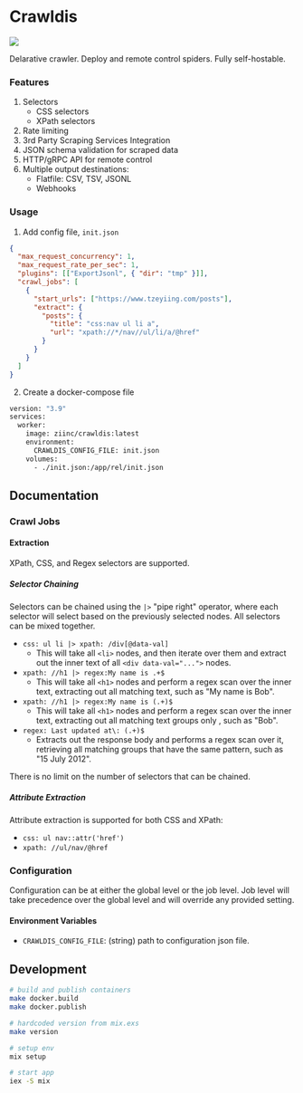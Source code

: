 # Crawldis

![](https://img.shields.io/docker/pulls/ziinc/crawldis?label=ziinc%2Fcrawldis&link=https%3A%2F%2Fhub.docker.com%2Fr%2Fziinc%2Fcrawldis)

Delarative crawler. Deploy and remote control spiders. Fully self-hostable.

### Features

1. Selectors
   - CSS selectors
   - XPath selectors
2. Rate limiting
3. 3rd Party Scraping Services Integration
4. JSON schema validation for scraped data
5. HTTP/gRPC API for remote control
6. Multiple output destinations:
   - Flatfile: CSV, TSV, JSONL
   - Webhooks

### Usage

1. Add config file, `init.json`

```json
{
  "max_request_concurrency": 1,
  "max_request_rate_per_sec": 1,
  "plugins": [["ExportJsonl", { "dir": "tmp" }]],
  "crawl_jobs": [
    {
      "start_urls": ["https://www.tzeyiing.com/posts"],
      "extract": {
        "posts": {
          "title": "css:nav ul li a",
          "url": "xpath://*/nav//ul/li/a/@href"
        }
      }
    }
  ]
}
```

2. Create a docker-compose file

```bash
version: "3.9"
services:
  worker:
    image: ziinc/crawldis:latest
    environment:
      CRAWLDIS_CONFIG_FILE: init.json
    volumes:
      - ./init.json:/app/rel/init.json
```

## Documentation

### Crawl Jobs

#### Extraction

XPath, CSS, and Regex selectors are supported.

##### Selector Chaining

Selectors can be chained using the `|>` "pipe right" operator, where each selector will select based on the previously selected nodes. All selectors can be mixed together.

- `css: ul li |> xpath: /div[@data-val]`
  - This will take all `<li>` nodes, and then iterate over them and extract out the inner text of all `<div data-val="...">` nodes.
- `xpath: //h1 |> regex:My name is .+$`
  - This will take all `<h1>` nodes and perform a regex scan over the inner text, extracting out all matching text, such as "My name is Bob".
- `xpath: //h1 |> regex:My name is (.+)$`
  - This will take all `<h1>` nodes and perform a regex scan over the inner text, extracting out all matching text groups only , such as "Bob".
- `regex: Last updated at\: (.+)$`
  - Extracts out the response body and performs a regex scan over it, retrieving all matching groups that have the same pattern, such as "15 July 2012".

There is no limit on the number of selectors that can be chained.

##### Attribute Extraction

Attribute extraction is supported for both CSS and XPath:

- `css: ul nav::attr('href')`
- `xpath: //ul/nav/@href`

### Configuration
Configuration can be at either the global level or the job level. Job level will take precedence over the global level and will override any provided setting.

#### Environment Variables

- `CRAWLDIS_CONFIG_FILE`: (string) path to configuration json file.

## Development

```bash
# build and publish containers
make docker.build
make docker.publish

# hardcoded version from mix.exs
make version

# setup env
mix setup

# start app
iex -S mix
```

